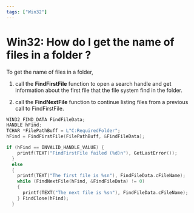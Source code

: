 ```yaml
---
tags: ["Win32"]
---
```

<!--markdownlint-disable MD013 MD029 MD036 MD024 MD033 MD040 MD042 MD001 MD051 MD025 MD052-->
# Win32: How do I get the name of files in a folder ?

To get the name of files in a folder,

1. call the **FindFirstFile** function to open a search handle and get information about the first file that the file system find in the folder.

2. call the **FindNextFile** function to continue listing files from a previous call to FindFirstFile.

```c
WIN32_FIND_DATA FindFileData; 
HANDLE hFind; 
TCHAR *FilePathBuff = L"C:RequiredFolder"; 
hFind = FindFirstFile(FilePathBuff, &FindFileData);

if (hFind == INVALID_HANDLE_VALUE) { 
    printf(TEXT("FindFirstFile failed (%d)n"), GetLastError()); 
  } 
  else
  { 
    printf(TEXT("The first file is %sn"), FindFileData.cFileName); 
    while (FindNextFile(hFind, &FindFileData) != 0) 
    { 
      printf(TEXT("The next file is %sn"), FindFileData.cFileName);
    } FindClose(hFind);
  } 
```

